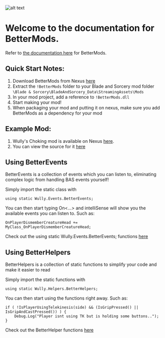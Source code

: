 
![alt text](https://staticdelivery.nexusmods.com/mods/2673/images/headers/3668_1617314074.jpg "BetterMods")

# Welcome to the documentation for **BetterMods**.
Refer to [the documentation here](api/index.html) for BetterMods.
## Quick Start Notes:
1. Download BetterMods from Nexus [here](https://www.nexusmods.com/bladeandsorcery/mods/3668)
2. Extract the `!BetterMods` folder to your Blade and Sorcery mod folder `\Blade & Sorcery\BladeAndSorcery_Data\StreamingAssets\Mods`
3. In your mod project, add a reference to `!BetterMods.dll`
4. Start making your mod!
5. When packaging your mod and putting it on nexus, make sure you add BetterMods as a dependency for your mod


## Example Mod:
1. Wully's Choking mod is available on Nexus [here](https://www.nexusmods.com/bladeandsorcery/mods/3672).
2. You can view the source for it [here](https://github.com/Wully616/baschokingmod)

## Using BetterEvents
BetterEvents is a collection of events which you can listen to, eliminating complex logic from handling BAS events yourself!

Simply import the static class with
```
using static Wully.Events.BetterEvents;
```
You can then start typing On<...> and intelliSense will show you the available events you can listen to. Such as:
```
OnPlayerDismemberCreatureHead += MyClass_OnPlayerDismemberCreatureHead;
```
Check out the using static Wully.Events.BetterEvents; functions [here](/api/Wully.Events.BetterEvents.html#events)


## Using BetterHelpers
BetterHelpers is a collection of static functions to simplify your code and make it easier to read

Simply import the static functions with
```
using static Wully.Helpers.BetterHelpers;
```
You can then start using the functions right away. Such as:
```
if ( !IsPlayerUsingTelekinesis(side) && (IsGripPressed() || IsGripAndCastPressed()) ) {
	Debug.Log("Player isnt using TK but is holding some buttons..");
}
```
Check out the BetterHelper functions [here](/api/Wully.Helpers.BetterHelpers.html)
